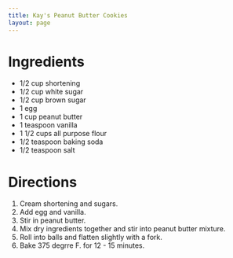```yaml
---
title: Kay's Peanut Butter Cookies
layout: page
---
```


# Ingredients

* 1/2 cup shortening
* 1/2 cup white sugar
* 1/2 cup brown sugar
* 1 egg
* 1 cup peanut butter
* 1 teaspoon vanilla
* 1 1/2 cups all purpose flour
* 1/2 teaspoon baking soda
* 1/2 teaspoon salt

# Directions

1. Cream shortening and sugars.
1. Add egg and vanilla.
1. Stir in peanut butter.
1. Mix dry ingredients together and stir into peanut butter mixture.
1. Roll into balls and flatten slightly with a fork.
1. Bake 375 degrre F. for 12 - 15 minutes.
